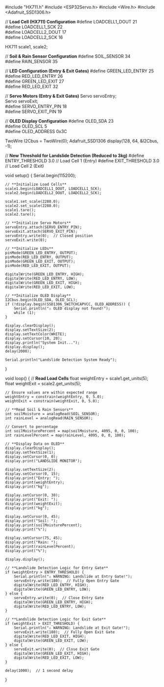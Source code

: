 #include "HX711.h"
#include <ESP32Servo.h>
#include <Wire.h>
#include <Adafruit_SSD1306.h>

// **Load Cell (HX711) Configuration**
#define LOADCELL1_DOUT 21  
#define LOADCELL1_SCK 22   
#define LOADCELL2_DOUT 17  
#define LOADCELL2_SCK 16   

HX711 scale1, scale2;

// **Soil & Rain Sensor Configuration**
#define SOIL_SENSOR 34  
#define RAIN_SENSOR 35  

// **LED Configuration (Entry & Exit Gates)**
#define GREEN_LED_ENTRY 25  
#define RED_LED_ENTRY 26   
#define GREEN_LED_EXIT 27  
#define RED_LED_EXIT 32  

// **Servo Motors (Entry & Exit Gates)**
Servo servoEntry;  
Servo servoExit;  
#define SERVO_ENTRY_PIN 18  
#define SERVO_EXIT_PIN 19  

// **OLED Display Configuration**
#define OLED_SDA 23  
#define OLED_SCL 5   
#define OLED_ADDRESS 0x3C

TwoWire I2Cbus = TwoWire(0);
Adafruit_SSD1306 display(128, 64, &I2Cbus, -1);

// **New Threshold for Landslide Detection (Reduced to 3kg)**
#define ENTRY_THRESHOLD 3.0  // Load Cell 1 (Entry)
#define EXIT_THRESHOLD 3.0   // Load Cell 2 (Exit)

void setup() {
    Serial.begin(115200);

    // **Initialize Load Cells**
    scale1.begin(LOADCELL1_DOUT, LOADCELL1_SCK);
    scale2.begin(LOADCELL2_DOUT, LOADCELL2_SCK);
    
    scale1.set_scale(2280.0);  
    scale2.set_scale(2280.0);
    scale1.tare();
    scale2.tare();

    // **Initialize Servo Motors**
    servoEntry.attach(SERVO_ENTRY_PIN);
    servoExit.attach(SERVO_EXIT_PIN);
    servoEntry.write(0);  // Closed position
    servoExit.write(0);

    // **Initialize LEDs**
    pinMode(GREEN_LED_ENTRY, OUTPUT);
    pinMode(RED_LED_ENTRY, OUTPUT);
    pinMode(GREEN_LED_EXIT, OUTPUT);
    pinMode(RED_LED_EXIT, OUTPUT);

    digitalWrite(GREEN_LED_ENTRY, HIGH);
    digitalWrite(RED_LED_ENTRY, LOW);
    digitalWrite(GREEN_LED_EXIT, HIGH);
    digitalWrite(RED_LED_EXIT, LOW);

    // **Initialize OLED Display**
    I2Cbus.begin(OLED_SDA, OLED_SCL);
    if (!display.begin(SSD1306_SWITCHCAPVCC, OLED_ADDRESS)) {
        Serial.println("⚠️ OLED display not found!");
        while (1);
    }

    display.clearDisplay();
    display.setTextSize(2);
    display.setTextColor(WHITE);
    display.setCursor(10, 20);
    display.println("System Init...");
    display.display();
    delay(2000);

    Serial.println("Landslide Detection System Ready");
}

void loop() {
    // **Read Load Cells**
    float weightEntry = scale1.get_units(5);  
    float weightExit = scale2.get_units(5);   

    // Ensure values are within expected range
    weightEntry = constrain(weightEntry, 0, 5.0);
    weightExit = constrain(weightExit, 0, 5.0);

    // **Read Soil & Rain Sensors**
    int soilMoisture = analogRead(SOIL_SENSOR);
    int rainLevel = analogRead(RAIN_SENSOR);

    // Convert to percentage
    int soilMoisturePercent = map(soilMoisture, 4095, 0, 0, 100);
    int rainLevelPercent = map(rainLevel, 4095, 0, 0, 100);

    // **Display Data on OLED**
    display.clearDisplay();
    display.setTextSize(1);
    display.setCursor(0, 0);
    display.print("LANDSLIDE MONITOR");

    display.setTextSize(2);
    display.setCursor(0, 15);
    display.print("Entry: ");
    display.print(weightEntry);
    display.print("kg");

    display.setCursor(0, 30);
    display.print("Exit: ");
    display.print(weightExit);
    display.print("kg");

    display.setCursor(0, 45);
    display.print("Soil: ");
    display.print(soilMoisturePercent);
    display.print("%");

    display.setCursor(75, 45);
    display.print("Rain: ");
    display.print(rainLevelPercent);
    display.print("%");

    display.display();

    // **Landslide Detection Logic for Entry Gate**
    if (weightEntry > ENTRY_THRESHOLD) {  
        Serial.println("⚠️ WARNING: Landslide at Entry Gate!");
        servoEntry.write(180);  // Fully Open Entry Gate
        digitalWrite(RED_LED_ENTRY, HIGH);
        digitalWrite(GREEN_LED_ENTRY, LOW);
    } else {
        servoEntry.write(0);  // Close Entry Gate
        digitalWrite(GREEN_LED_ENTRY, HIGH);
        digitalWrite(RED_LED_ENTRY, LOW);
    }

    // **Landslide Detection Logic for Exit Gate**
    if (weightExit > EXIT_THRESHOLD) {  
        Serial.println("⚠️ WARNING: Landslide at Exit Gate!");
        servoExit.write(180);  // Fully Open Exit Gate
        digitalWrite(RED_LED_EXIT, HIGH);
        digitalWrite(GREEN_LED_EXIT, LOW);
    } else {
        servoExit.write(0);  // Close Exit Gate
        digitalWrite(GREEN_LED_EXIT, HIGH);
        digitalWrite(RED_LED_EXIT, LOW);
    }

    delay(1000);  // 1 second delay
}
